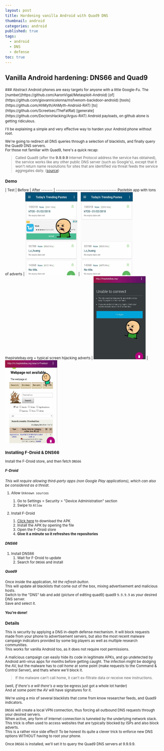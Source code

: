 ```yaml
---
layout: post
title: Hardening vanilla Android with Quad9 DNS
thumbnail: android
categories: android
published: true
tags:
  - android
  - DNS
  - defense
toc: true
---
```


## Vanilla Android hardening: DNS66 and Quad9

<small>
### Abstract
Android phones are easy targets for anyone with a little Google-Fu. The [number](https://github.com/AaronVigal/Metasploit-Android) [of](https://github.com/giovannicolonna/msfvenom-backdoor-android) [tools](https://github.com/AhMyth/AhMyth-Android-RAT) [to](https://github.com/Screetsec/TheFatRat) [generate](https://github.com/DoctorsHacking/Argus-RAT) Android payloads, on github alone is getting ridiculous.

I'll be explaining a simple and very effective way to harden your Android phone without root.  

We're going to redirect all DNS queries through a selection of blacklists, and finally query the Quad9 DNS servers.  
For those not familiar with Quad9, here's a quick recap:
> Called Quad9 (after the **9.9.9.9** Internet Protocol address the service has obtained), the service works like any other public DNS server (such as Google's), except that it won't return name resolutions for sites that are identified via threat feeds the service aggregates daily.  ([source](https://arstechnica.com/information-technology/2017/11/new-quad9-dns-service-blocks-malicious-domains-for-everyone/))

### Demo


<div class="datatable-begin"></div>

| Test  |  Before     |  After
------- | -------------------------------------
Pastebin app with tons of adverts | <img src="https://raw.githubusercontent.com/khast3x/khast3x.github.io/master/assets/demo/pastebin_no_vpn.jpg" width="170" height="270" />  | <img src="https://raw.githubusercontent.com/khast3x/khast3x.github.io/master/assets/demo/pastebin_vpn.jpg" width="170" height="270" />          
thepiratebay.org + typical screen hijacking adverts | <img src="https://raw.githubusercontent.com/khast3x/khast3x.github.io/master/assets/demo/tpb_no_vpn.jpg" width="170" height="270" /> | <img src="https://raw.githubusercontent.com/khast3x/khast3x.github.io/master/assets/demo/tpb_vpn.jpg" width="170" height="270" />  


<div class="datatable-end"></div>



### Installing F-Droid & DNS66

Install the F-Droid store, and then fetch `DNS66`

##### F-Droid

*This will require allowing third-party apps (non Google Play applications), which can also be considered as a threat.*


1. Allow `Unknown sources`
	1. Go to Settings > Security > "Device Administration" section
	1. Swipe to `Allow`

1. Install F-Droid
	1. [Click here](https://f-droid.org/FDroid.apk) to download the APK
	1. Install the APK by opening the file
	1. Open the F-Droid store
	1. **Give it a minute so it refreshes the repositories**

##### DNS66

1. Install DNS66
	1. Wait for F-Droid to update
	1. Search for `DNS66` and install

##### Quad9

Once inside the application, *hit the refresh button*.  
This will update all blacklists that come out of the box, mixing advertisement and malicious hosts.  
Switch to the "DNS" tab and add {picture of editing quad9} quad9 ```9.9.9.9``` as your desired DNS server.  
Save and select it.

#### You're done!


### Details

This is security by applying a DNS in-depth defense mechanism. It will block requests made from your phone to advertisement servers, but also the most recent malware campaign indicators provided by some big players as well as multiple research communities.  
This works for vanilla Android too, as it does not require root permissions.  

A malicious campaign can easily hide its code in legitimate APKs, and go undetected by Android anti-virus apps for months before getting caught. The infection might be dodging the AV, but the malware has to *call home* at some point (make requests to the Command & Control Server), and thats where we'll block it.  

> If the malware can't call home, it can't ex-filtrate data or receive new instructions.  

(well, *if there's a will there's a way* be egress just got a whole lot harder)  
And at some point the AV will have signatures for it.  

We're using a mix of several blacklists that come from know researcher feeds, and Quad9 indicators.  


 `DNS66`  will create a local VPN connection, thus forcing all outbound DNS requests through your desired servers.  
When active, any form of Internet connection is tunneled by the underlying network stack. This trick is often used to access websites that are typically blocked by ISPs and also block adverts.  
This is a rather nice side effect!
To be honest its quite a clever trick to enforce new DNS options WITHOUT having to root your phone.  

Once `DNS66` is installed, we'll set it to query the Quad9 DNS servers at 9.9.9.9.


</small>
